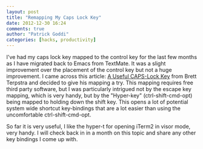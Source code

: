 ```yaml
---
layout: post
title: "Remapping My Caps Lock Key"
date: 2012-12-30 16:24
comments: true
author: "Patrick Goddi"
categories: [hacks, productivity]
---
```

I've had my caps lock key mapped to the control key for the last few months as I have migrated back to Emacs from TextMate. It was a slight improvement over the placement of the control key but not a huge improvement. I came across this article: [A Useful CAPS-Lock Key](http://brettterpstra.com/a-useful-caps-lock-key/) from Brett Terpstra and decided to give his mapping a try. This mapping requires free third party software, but I was particularly intrigued not by the escape key mapping, which is very handy, but by the "Hyper-key" (ctrl-shift-cmd-opt) being mapped to holding down the shift key. This opens a lot of potential system wide shortcut key-bindings that are a lot easier than using the uncomfortable ctrl-shift-cmd-opt.   

So far it is very useful, I like the hyper-t for opening iTerm2 in visor mode, very handy. I will check back in in a month on this topic and share any other key bindings I come up with.
